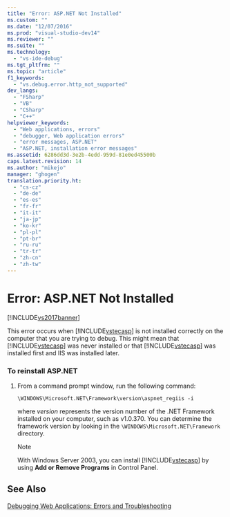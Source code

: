 ```yaml
---
title: "Error: ASP.NET Not Installed"
ms.custom: ""
ms.date: "12/07/2016"
ms.prod: "visual-studio-dev14"
ms.reviewer: ""
ms.suite: ""
ms.technology: 
  - "vs-ide-debug"
ms.tgt_pltfrm: ""
ms.topic: "article"
f1_keywords: 
  - "vs.debug.error.http_not_supported"
dev_langs: 
  - "FSharp"
  - "VB"
  - "CSharp"
  - "C++"
helpviewer_keywords: 
  - "Web applications, errors"
  - "debugger, Web application errors"
  - "error messages, ASP.NET"
  - "ASP.NET, installation error messages"
ms.assetid: 6286dd3d-3e2b-4edd-959d-81e0ed45500b
caps.latest.revision: 14
ms.author: "mikejo"
manager: "ghogen"
translation.priority.ht: 
  - "cs-cz"
  - "de-de"
  - "es-es"
  - "fr-fr"
  - "it-it"
  - "ja-jp"
  - "ko-kr"
  - "pl-pl"
  - "pt-br"
  - "ru-ru"
  - "tr-tr"
  - "zh-cn"
  - "zh-tw"
---
```

# Error: ASP.NET Not Installed
[!INCLUDE[vs2017banner](../code-quality/includes/vs2017banner.md)]

This error occurs when [!INCLUDE[vstecasp](../code-quality/includes/vstecasp_md.md)] is not installed correctly on the computer that you are trying to debug. This might mean that [!INCLUDE[vstecasp](../code-quality/includes/vstecasp_md.md)] was never installed or that [!INCLUDE[vstecasp](../code-quality/includes/vstecasp_md.md)] was installed first and IIS was installed later.  
  
### To reinstall ASP.NET  
  
1.  From a command prompt window, run the following command:  
  
    ```  
    \WINDOWS\Microsoft.NET\Framework\version\aspnet_regiis -i  
    ```  
  
     where *version* represents the version number of the .NET Framework installed on your computer, such as v1.0.370. You can determine the framework version by looking in the `\WINDOWS\Microsoft.NET\Framework` directory.  
  
    > [!NOTE]
    >  With Windows Server 2003, you can install [!INCLUDE[vstecasp](../code-quality/includes/vstecasp_md.md)] by using **Add or Remove Programs** in Control Panel.  
  
## See Also  
 [Debugging Web Applications: Errors and Troubleshooting](../debugger/debugging-web-applications--errors-and-troubleshooting.md)